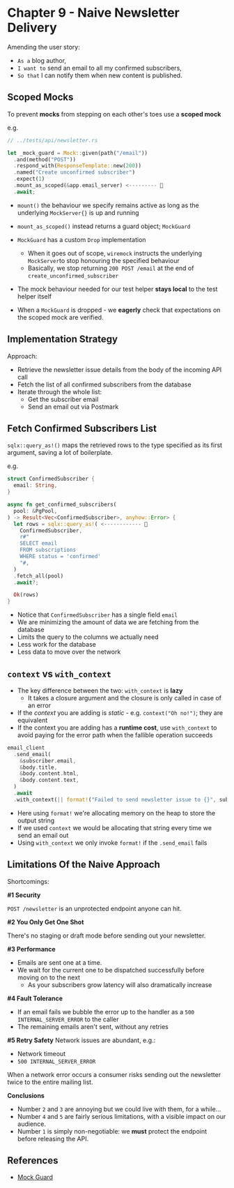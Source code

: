 # Chapter 9 - Naive Newsletter Delivery

Amending the user story:

- `As a` blog author,
- `I want to` send an email to all my confirmed subscribers,
- `So that` I can notify them when new content is published.

## Scoped Mocks

To prevent **mocks** from stepping on each other's toes use a **scoped mock**

e.g.

```rs
// ../tests/api/newsletter.rs

let _mock_guard = Mock::given(path("/email"))
  .and(method("POST"))
  .respond_with(ResponseTemplate::new(200))
  .named("Create unconfirmed subscriber")
  .expect(1)
  .mount_as_scoped(&app.email_server) <--------- 👀
  .await;
```

- `mount()` the behaviour we specify remains active as long as the underlying `MockServer{}` is up and running
- `mount_as_scoped()` instead returns a guard object; `MockGuard`

- `MockGuard` has a custom `Drop` implementation
  - When it goes out of scope, `wiremock` instructs the underlying `MockServer`to stop honouring the specified behaviour
  - Basically, we stop returning `200 POST /email` at the end of `create_unconfirmed_subscriber`
- The mock behaviour needed for our test helper **stays local** to the test helper itself
- When a `MockGuard` is dropped - we **eagerly** check that expectations on the scoped mock are verified.

## Implementation Strategy

Approach:

- Retrieve the newsletter issue details from the body of the incoming API call
- Fetch the list of all confirmed subscribers from the database
- Iterate through the whole list:
  - Get the subscriber email
  - Send an email out via Postmark

## Fetch Confirmed Subscribers List

`sqlx::query_as!()` maps the retrieved rows to the type specified as its first argument, saving a lot of boilerplate.

e.g.

```rust
struct ConfirmedSubscriber {
  email: String,
}

async fn get_confirmed_subscribers(
  pool: &PgPool,
) -> Result<Vec<ConfirmedSubscriber>, anyhow::Error> {
  let rows = sqlx::query_as!( <------------ 👀
    ConfirmedSubscriber,
    r#"
    SELECT email
    FROM subscriptions
    WHERE status = 'confirmed'
    "#,
  )
  .fetch_all(pool)
  .await?;

  Ok(rows)
}
```

- Notice that `ConfirmedSubscriber` has a single field `email`
- We are minimizing the amount of data we are fetching from the database
- Limits the query to the columns we actually need
- Less work for the database
- Less data to move over the network

## `context` vs `with_context`

- The key difference between the two: `with_context` is **lazy**
  - It takes a closure argument and the closure is only called in case of an error
- If the _context_ you are adding is _static_ - e.g. `context("Oh no!")`; they are equivalent
- If the context you are adding has a **runtime cost**, use `with_context` to avoid paying for the error path when the fallible operation succeeds

```rust
email_client
  .send_email(
    &subscriber.email,
    &body.title,
    &body.content.html,
    &body.content.text,
  )
  .await
  .with_context(|| format!("Failed to send newsletter issue to {}", subscriber.email))?;
```

- Here using `format!` we're allocating memory on the heap to store the output string
- If we used `context` we would be allocating that string every time we send an email out
- Using `with_context` we only invoke `format!` if the `.send_email` fails

## Limitations Of the Naive Approach

Shortcomings:

**#1 Security**

`POST /newsletter` is an unprotected endpoint anyone can hit.

**#2 You Only Get One Shot**

There's no staging or draft mode before sending out your newsletter.

**#3 Performance**

- Emails are sent one at a time.
- We wait for the current one to be dispatched successfully before moving on to the next
  - As your subscribers grow latency will also dramatically increase

**#4 Fault Tolerance**

- If an email fails we bubble the error up to the handler as a `500 INTERNAL_SERVER_ERROR` to the caller
- The remaining emails aren't sent, without any retries

**#5 Retry Safety**
Network issues are abundant, e.g.:

- Network timeout
- `500 INTERNAL_SERVER_ERROR`

When a network error occurs a consumer risks sending out the newsletter twice to the entire mailing list.

**Conclusions**

- Number `2` and `3` are annoying but we could live with them, for a while...
- Number `4` and `5` are fairly serious limitations, with a visible impact on our audience.
- Number `1` is simply non-negotiable: we **must** protect the endpoint before releasing the API.

## References

- [Mock Guard](https://docs.rs/wiremock/0.5.6/wiremock/struct.MockGuard.html)
